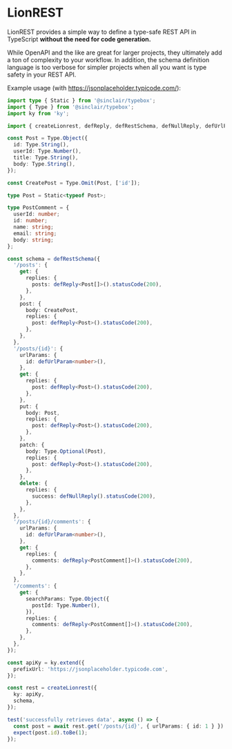 # LionREST

LionREST provides a simple way to define a type-safe REST API in TypeScript **without the need for code generation.**

While OpenAPI and the like are great for larger projects, they ultimately add a ton of complexity to your workflow. In addition, the schema definition language is too verbose for simpler projects when all you want is type safety in your REST API.

Example usage (with https://jsonplaceholder.typicode.com/):

```typescript
import type { Static } from '@sinclair/typebox';
import { Type } from '@sinclair/typebox';
import ky from 'ky';

import { createLionrest, defReply, defRestSchema, defNullReply, defUrlParam } from 'lionrest';

const Post = Type.Object({
  id: Type.String(),
  userId: Type.Number(),
  title: Type.String(),
  body: Type.String(),
});

const CreatePost = Type.Omit(Post, ['id']);

type Post = Static<typeof Post>;

type PostComment = {
  userId: number;
  id: number;
  name: string;
  email: string;
  body: string;
};

const schema = defRestSchema({
  '/posts': {
    get: {
      replies: {
        posts: defReply<Post[]>().statusCode(200),
      },
    },
    post: {
      body: CreatePost,
      replies: {
        post: defReply<Post>().statusCode(200),
      },
    },
  },
  '/posts/{id}': {
    urlParams: {
      id: defUrlParam<number>(),
    },
    get: {
      replies: {
        post: defReply<Post>().statusCode(200),
      },
    },
    put: {
      body: Post,
      replies: {
        post: defReply<Post>().statusCode(200),
      },
    },
    patch: {
      body: Type.Optional(Post),
      replies: {
        post: defReply<Post>().statusCode(200),
      },
    },
    delete: {
      replies: {
        success: defNullReply().statusCode(200),
      },
    },
  },
  '/posts/{id}/comments': {
    urlParams: {
      id: defUrlParam<number>(),
    },
    get: {
      replies: {
        comments: defReply<PostComment[]>().statusCode(200),
      },
    },
  },
  '/comments': {
    get: {
      searchParams: Type.Object({
        postId: Type.Number(),
      }),
      replies: {
        comments: defReply<PostComment[]>().statusCode(200),
      },
    },
  },
});

const apiKy = ky.extend({
  prefixUrl: 'https://jsonplaceholder.typicode.com',
});

const rest = createLionrest({
  ky: apiKy,
  schema,
});

test('successfully retrieves data', async () => {
  const post = await rest.get('/posts/{id}', { urlParams: { id: 1 } }).json();
  expect(post.id).toBe(1);
});
```
